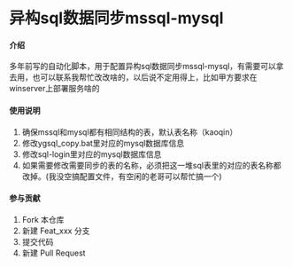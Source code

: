 # 异构sql数据同步mssql-mysql

#### 介绍

多年前写的自动化脚本，用于配置异构sql数据同步mssql-mysql，有需要可以拿去用，也可以联系我帮忙改改啥的，以后说不定用得上，比如甲方要求在winserver上部署服务啥的

#### 使用说明

1.  确保mssql和mysql都有相同结构的表，默认表名称（kaoqin）
2.  修改ygsql_copy.bat里对应的mysql数据库信息
3.  修改sql-login里对应的mysql数据库信息
4.  如果需要修改需要同步的表的名称，必须把这一堆sql表里的对应的表名称都改掉。(我没空搞配置文件，有空闲的老哥可以帮忙搞一个)

#### 参与贡献

1.  Fork 本仓库
2.  新建 Feat_xxx 分支
3.  提交代码
4.  新建 Pull Request
